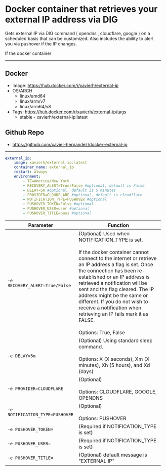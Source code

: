 # Docker container that retrieves your external IP address via DIG
Gets external IP via DIG command ( opendns , cloudflare, google ) on a scheduled basis that can be customized. Also includes the ability to alert you via pushover if the IP changes.

If the docker container 

---

## **Docker**
- Image: https://hub.docker.com/r/xavierh/external-ip
- OS/ARCH
  - linux/amd64
  - linux/arm/v7
  - linux/arm64/v8
- Tags: https://hub.docker.com/r/xavierh/external-ip/tags
  - stable - xavierh/external-ip:latest

## **Github Repo**   
- https://github.com/xavier-hernandez/docker-external-ip

---


```yml
external_ip:
    image: xavierh/external-ip:latest
    container_name: external_ip
    restart: always
    environment:
        - TZ=America/New_York
        - RECOVERY_ALERT=True/False #optional, default is False
        - DELAY=5m #optional, default is 5 minutes
        - PROVIDER=CLOUDFLARE #optional, default is cloudflare
        - NOTIFICATION_TYPE=PUSHOVER #optional
        - PUSHOVER_TOKEN=False #optional
        - PUSHOVER_USER=user #optional
        - PUSHOVER_TITLE=pass #optional
```


| Parameter | Function |
|-----------|----------|
| `-e RECOVERY_ALERT=True/False`         |   (Optional) Used when NOTIFICATION_TYPE is set.<br><br> If the docker container cannot connect to the internet or retrieve an IP address a flag is set. Once the connection has been re-established or an IP address is retrieved a notification will be sent and the flag cleared. The IP address might be the same or different. If you do not wish to receive a notification when retrieving an IP fails mark it as FALSE. <br><br> Options: True, False    |
| `-e DELAY=5m`         |   (Optional) Using standard sleep command. <br><br> Options: X (X seconds), Xm (X minutes), Xh (5 hours), and Xd (days)     |
| `-e PROVIDER=CLOUDFLARE`         |   (Optional)<br><br>Options: CLOUDFLARE, GOOGLE, OPENDNS     |
| `-e NOTIFICATION_TYPE=PUSHOVER`         |   (Optional)<br><br>Options: PUSHOVER   |
| `-e PUSHOVER_TOKEN=`         |   (Required if NOTIFICATION_TYPE is set)   |
| `-e PUSHOVER_USER=`         |   (Required if NOTIFICATION_TYPE is set)    |
| `-e PUSHOVER_TITLE=`         |   (Optional) default message is "EXTERNAL IP"   |
